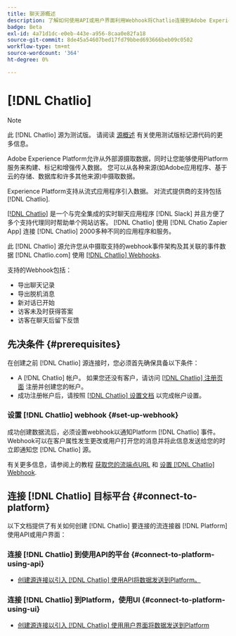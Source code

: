 ```yaml
---
title: 聊天源概述
description: 了解如何使用API或用户界面利用Webhook将Chatlio连接到Adobe Experience Platform
badge: Beta
exl-id: 4a71d1dc-e0eb-443e-a956-8caa0e82fa18
source-git-commit: 8de45a54607bed17fd79bbed693666beb09c0502
workflow-type: tm+mt
source-wordcount: '364'
ht-degree: 0%

---
```


# [!DNL Chatlio]

>[!NOTE]
>
>此 [!DNL Chatlio] 源为测试版。 请阅读 [源概述](../../home.md#terms-and-conditions) 有关使用测试版标记源代码的更多信息。

Adobe Experience Platform允许从外部源摄取数据，同时让您能够使用Platform服务来构建、标记和增强传入数据。 您可以从各种来源(如Adobe应用程序、基于云的存储、数据库和许多其他来源)中摄取数据。

Experience Platform支持从流式应用程序引入数据。 对流式提供商的支持包括 [!DNL Chatlio].

[[!DNL Chatlio]](https://chatlio.com/) 是一个与完全集成的实时聊天应用程序 [!DNL Slack] 并且方便了多个支持代理同时帮助单个网站访客。 [!DNL Chatlio] 使用 [!DNL Chatio Zapier App] 连接 [!DNL Chatlio] 2000多种不同的应用程序和服务。

此 [!DNL Chatlio] 源允许您从中摄取支持的webhook事件架构及其关联的事件数据 [!DNL Chatlio.com] 使用 [[!DNL Chatlio] Webhooks](https://chatlio.com/docs/webhooks/).

支持的Webhook包括：

* 导出聊天记录
* 导出脱机消息
* 新对话已开始
* 访客未及时获得答案
* 访客在聊天后留下反馈

## 先决条件 {#prerequisites}

在创建之前 [!DNL Chatlio] 源连接时，您必须首先确保具备以下条件：

* A [!DNL Chatlio] 帐户。 如果您还没有客户，请访问 [[!DNL Chatlio] 注册页面](https://chatlio.com/app/#/signup) 注册并创建您的帐户。
* 成功注册帐户后，请按照 [[!DNL Chatlio] 设置文档](https://chatlio.com/docs/setup/) 以完成帐户设置。

### 设置 [!DNL Chatlio] webhook {#set-up-webhook}

成功创建数据流后，必须设置webhook以通知Platform [!DNL Chatlio] 事件。 Webhook可以在客户属性发生更改或用户打开您的消息并将此信息发送给您的时立即通知您 [!DNL Chatlio] 源。

有关更多信息，请参阅上的教程 [获取您的流端点URL](../../tutorials/ui/create/marketing-automation/chatlio-webhook.md#get-streaming-endpoint) 和 [设置 [!DNL Chatlio] Webhook](../../tutorials/ui/create/marketing-automation/chatlio-webhook.md#set-up-webhook).

## 连接 [!DNL Chatlio] 目标平台 {#connect-to-platform}

以下文档提供了有关如何创建 [!DNL Chatlio] 要连接的流连接器 [!DNL Platform] 使用API或用户界面：

### 连接 [!DNL Chatlio] 到使用API的平台 {#connect-to-platform-using-api}

* [创建源连接以引入 [!DNL Chatlio] 使用API将数据发送到Platform。](../../tutorials/api/create/marketing-automation/chatlio-webhook.md)

### 连接 [!DNL Chatlio] 到Platform，使用UI {#connect-to-platform-using-ui}

* [创建源连接以引入 [!DNL Chatlio] 使用用户界面将数据发送到Platform](../../tutorials/ui/create/marketing-automation/chatlio-webhook.md)
